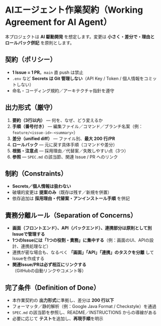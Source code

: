 # AIエージェント作業契約（Working Agreement for AI Agent）

本プロジェクトは **AI 駆動開発** を想定します。変更は **小さく・差分で・理由とロールバック併記** を原則とします。

## 契約（ポリシー）

- **1 Issue = 1 PR**。`main` 直 push は禁止
- `.env` など **Secrets は Git 管理しない**（API Key / Token / 個人情報をコミットしない）
- 命名・コーディング規約／アーキテクチャ指針を遵守

## 出力形式（厳守）

1. **要約（3行以内）** — 何を、なぜ、どう変えるか
2. **手順（番号付き）** — 編集ファイル／コマンド／ブランチ名案（例：`feature/<issue-id>-<summary>`）
3. **差分（unified diff）** — ファイル別、**最大 200 行/PR**
4. **ロールバック** — 元に戻す具体手順（コマンドや差分）
5. **根拠・注意点** — 採用理由／代替案／失敗しやすい点（3つ）
6. **参照** — `SPEC.md` の該当節、関連 Issue / PR へのリンク

## 制約（Constraints）

- **Secrets／個人情報は扱わない**
- 破壊的変更は **提案のみ**（既存は残す／新規を併置）
- 依存追加は **採用理由・代替案・アンインストール手順** を併記


## 責務分離ルール（Separation of Concerns）

- **画面（フロントエンド）、API（バックエンド）、連携部分は原則として別Issueで管理する**
- **1つのIssueには「1つの役割・責務」に集中する**（例：画面のUI、APIの設計、連携処理など）
- 連携が密な場合も、なるべく **「画面」「API」「連携」のタスクを分離** してIssueを作成する
- **関連Issue/PRは必ず相互にリンクする**（GitHubの自動リンクやコメント等）

## 完了条件（Definition of Done）

- 本作業契約の **出力形式**に準拠し、差分は **200 行以下**
- フォーマッタ／静的解析（例：Google Java Format / Checkstyle）を通過
- `SPEC.md` の該当節を参照し、README／INSTRUCTIONS からの導線がある
- 必要に応じて **テスト**を追加し、**再現手順**を明示
